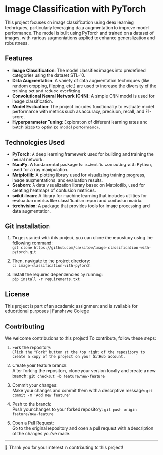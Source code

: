# Image Classification with PyTorch 

This project focuses on image classification using deep learning techniques, particularly leveraging data augmentation to improve model performance. The model is built using PyTorch and trained on a dataset of images, with various augmentations applied to enhance generalization and robustness.

## Features
- **Image Classification**: The model classifies images into predefined categories using the dataset STL-10.
- **Data Augmentation**: A variety of data augmentation techniques (like random cropping, flipping, etc.) are used to increase the diversity of the training set and reduce overfitting.
- **Convolutional Neural Network (CNN)**: A simple CNN model is used for image classification.
- **Model Evaluation**: The project includes functionality to evaluate model performance with metrics such as accuracy, precision, recall, and F1-score.
- **Hyperparameter Tuning**: Exploration of different learning rates and batch sizes to optimize model performance.

## Technologies Used
- **PyTorch**: A deep learning framework used for building and training the neural network.
- **NumPy**: A fundamental package for scientific computing with Python, used for array manipulation.
- **Matplotlib**: A plotting library used for visualizing training progress, image augmentations, and evaluation results.
- **Seaborn**: A data visualization library based on Matplotlib, used for creating heatmaps of confusion matrices.
- **scikit-learn**: A library for machine learning that includes utilities for evaluation metrics like classification report and confusion matrix.
- **torchvision**: A package that provides tools for image processing and data augmentation.

## Git Installation

1. To get started with this project, you can clone the repository using the following command:      
```git clone https://github.com/cassitow/image-classification-with-pytorch.git```

2. Then, navigate to the project directory:    
```cd image-classification-with-pytorch```

3. Install the required dependencies by running:     
```pip install -r requirements.txt```

## License
This project is part of an academic assignment and is available for educational purposes | Fanshawe College

## Contributing
We welcome contributions to this project! To contribute, follow these steps:
1. Fork the repository:     
```Click the "Fork" button at the top right of the repository to create a copy of the project on your GitHub account.```

2. Create your feature branch:     
After forking the repository, clone your version locally and create a new branch:
```git checkout -b feature/new-feature```

3. Commit your changes:     
Make your changes and commit them with a descriptive message:
```git commit -m 'Add new feature'```

4. Push to the branch:     
Push your changes to your forked repository:
```git push origin feature/new-feature```

5. Open a Pull Request:    
Go to the original repository and open a pull request with a description of the changes you've made.

<hr>

🤖 Thank you for your interest in contributing to this project! 

